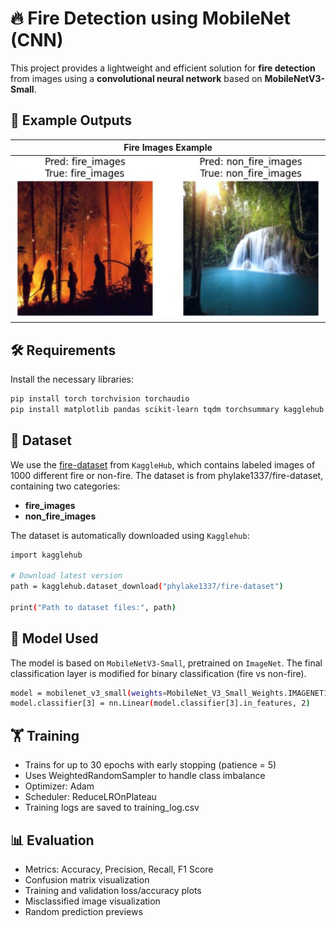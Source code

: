 # 🔥 Fire Detection using MobileNet (CNN)

This project provides a lightweight and efficient solution for **fire detection** from images using a **convolutional neural network** based on **MobileNetV3-Small**.


## 📸 Example Outputs

| Fire Images Example               |
| --------------------------------- |
| ![fire_example](fire_example.jpg) |


## 🛠️ Requirements

Install the necessary libraries:

```bash
pip install torch torchvision torchaudio
pip install matplotlib pandas scikit-learn tqdm torchsummary kagglehub
```


## 📂 Dataset

We use the [fire-dataset](https://www.kaggle.com/datasets/phylake1337/fire-dataset) from `KaggleHub`, which contains labeled images of 1000 different fire or non-fire.
The dataset is from phylake1337/fire-dataset, containing two categories:
- **fire_images**
- **non_fire_images**

The dataset is automatically downloaded using `Kagglehub`:
```bash
import kagglehub

# Download latest version
path = kagglehub.dataset_download("phylake1337/fire-dataset")

print("Path to dataset files:", path)
```


## 🧠 Model Used

The model is based on `MobileNetV3-Small`, pretrained on `ImageNet`. The final classification layer is modified for binary classification (fire vs non-fire).
```bash
model = mobilenet_v3_small(weights=MobileNet_V3_Small_Weights.IMAGENET1K_V1)
model.classifier[3] = nn.Linear(model.classifier[3].in_features, 2)
```


## 🏋️ Training

- Trains for up to 30 epochs with early stopping (patience = 5)
- Uses WeightedRandomSampler to handle class imbalance
- Optimizer: Adam
- Scheduler: ReduceLROnPlateau
- Training logs are saved to training_log.csv


## 📊 Evaluation

- Metrics: Accuracy, Precision, Recall, F1 Score
- Confusion matrix visualization
- Training and validation loss/accuracy plots
- Misclassified image visualization
- Random prediction previews